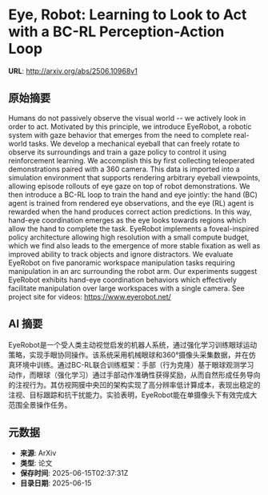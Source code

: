 # Eye, Robot: Learning to Look to Act with a BC-RL Perception-Action Loop

**URL**: http://arxiv.org/abs/2506.10968v1

## 原始摘要

Humans do not passively observe the visual world -- we actively look in order
to act. Motivated by this principle, we introduce EyeRobot, a robotic system
with gaze behavior that emerges from the need to complete real-world tasks. We
develop a mechanical eyeball that can freely rotate to observe its surroundings
and train a gaze policy to control it using reinforcement learning. We
accomplish this by first collecting teleoperated demonstrations paired with a
360 camera. This data is imported into a simulation environment that supports
rendering arbitrary eyeball viewpoints, allowing episode rollouts of eye gaze
on top of robot demonstrations. We then introduce a BC-RL loop to train the
hand and eye jointly: the hand (BC) agent is trained from rendered eye
observations, and the eye (RL) agent is rewarded when the hand produces correct
action predictions. In this way, hand-eye coordination emerges as the eye looks
towards regions which allow the hand to complete the task. EyeRobot implements
a foveal-inspired policy architecture allowing high resolution with a small
compute budget, which we find also leads to the emergence of more stable
fixation as well as improved ability to track objects and ignore distractors.
We evaluate EyeRobot on five panoramic workspace manipulation tasks requiring
manipulation in an arc surrounding the robot arm. Our experiments suggest
EyeRobot exhibits hand-eye coordination behaviors which effectively facilitate
manipulation over large workspaces with a single camera. See project site for
videos: https://www.eyerobot.net/


## AI 摘要

EyeRobot是一个受人类主动视觉启发的机器人系统，通过强化学习训练眼球运动策略，实现手眼协同操作。该系统采用机械眼球和360°摄像头采集数据，并在仿真环境中训练。通过BC-RL联合训练框架：手部（行为克隆）基于眼球观测学习动作，而眼球（强化学习）通过手部动作准确性获得奖励，从而自然形成任务导向的注视行为。其仿视网膜中央凹的架构实现了高分辨率低计算成本，表现出稳定的注视、目标跟踪和抗干扰能力。实验表明，EyeRobot能在单摄像头下有效完成大范围全景操作任务。

## 元数据

- **来源**: ArXiv
- **类型**: 论文
- **保存时间**: 2025-06-15T02:37:31Z
- **目录日期**: 2025-06-15
